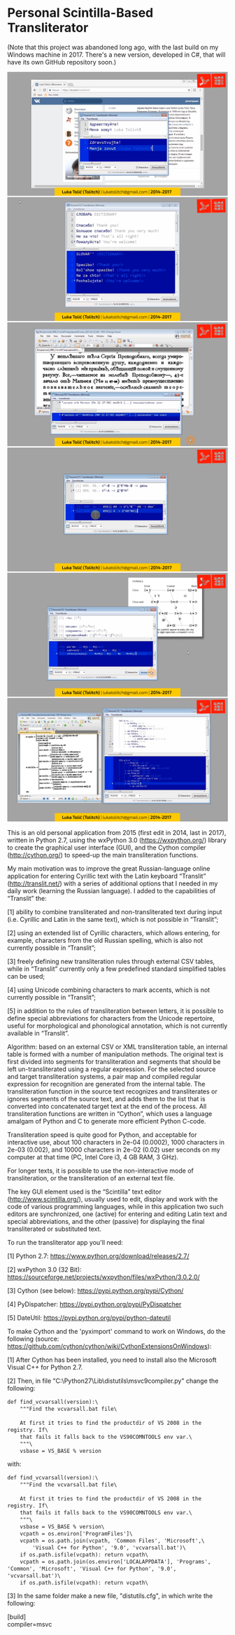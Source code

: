 # Personal Scintilla-Based Transliterator

(Note that this project was abandoned long ago, with the last build on my Windows machine in 2017. There's a new version, developed in C#, that will have its own GitHub repository soon.)

![](images/STCTransliterator_Preview_01.png)
![](images/STCTransliterator_Preview_02.png)
![](images/STCTransliterator_Preview_03.png)
![](images/STCTransliterator_Preview_04.png)
![](images/STCTransliterator_Preview_05.png)
![](images/STCTransliterator_Preview_06.png)

This is an old personal application from 2015 (first edit in 2014, last in 2017), written in Python 2.7, using the wxPython 3.0 (https://wxpython.org/) library to create the graphical user interface (GUI), and the Cython compiler (http://cython.org/) to speed-up the main transliteration functions.

My main motivation was to improve the great Russian-language online application for entering Cyrillic text with the Latin keyboard “Translit” (http://translit.net/) with a series of additional options that I needed in my daily work (learning the Russian language). I added to the capabilities of “Translit” the:

[1] ability to combine transliterated and non-transliterated text during input (i.e. Cyrillic and Latin in the same text), which is not possible in “Translit”;

[2] using an extended list of Cyrillic characters, which allows entering, for example, characters from the old Russian spelling, which is also not currently possible in “Translit”;

[3] freely defining new transliteration rules through external CSV tables, while in “Translit” currently only a few predefined standard simplified tables can be used;

[4] using Unicode combining characters to mark accents, which is not currently possible in “Translit”;

[5] in addition to the rules of transliteration between letters, it is possible to define special abbreviations for characters from the Unicode repertoire, useful for morphological and phonological annotation, which is not currently available in “Translit”.

Algorithm: based on an external CSV or XML transliteration table, an internal table is formed with a number of manipulation methods. The original text is first divided into segments for transliteration and segments that should be left un-transliterated using a regular expression. For the selected source and target transliteration systems, a pair map and compiled regular expression for recognition are generated from the internal table. The transliteration function in the source text recognizes and transliterates or ignores segments of the source text, and adds them to the list that is converted into concatenated target text at the end of the process. All transliteration functions are written in “Cython”, which uses a language amalgam of Python and C to generate more efficient Python C-code.

Transliteration speed is quite good for Python, and acceptable for interactive use, about 100 characters in 2e-04 (0.0002), 1000 characters in 2e-03 (0.002), and 10000 characters in 2e-02 (0.02) user seconds on my computer at that time (PC, Intel Core i3, 4 GB RAM, 3 GHz).

For longer texts, it is possible to use the non-interactive mode of transliteration, or the transliteration of an external text file.

The key GUI element used is the “Scintilla” text editor (http://www.scintilla.org/), usually used to edit, display and work with the code of various programming languages, while in this application two such editors are synchronized, one (active) for entering and editing Latin text and special abbreviations, and the other (passive) for displaying the final transliterated or substituted text.

To run the transliterator app you'll need:

[1] Python 2.7: https://www.python.org/download/releases/2.7/

[2] wxPython 3.0 (32 Bit): https://sourceforge.net/projects/wxpython/files/wxPython/3.0.2.0/

[3] Cython (see below): https://pypi.python.org/pypi/Cython/

[4] PyDispatcher: https://pypi.python.org/pypi/PyDispatcher

[5] DateUtil: https://pypi.python.org/pypi/python-dateutil

To make Cython and the 'pyximport' command to work on Windows, do the following (source: https://github.com/cython/cython/wiki/CythonExtensionsOnWindows):

[1] After Cython has been installed, you need to install also the Microsoft Visual C++ for Python 2.7.

[2] Then, in file "C:\Python27\Lib\distutils\msvc9compiler.py" change the following:

	def find_vcvarsall(version):\
		"""Find the vcvarsall.bat file\

		At first it tries to find the productdir of VS 2008 in the registry. If\
		that fails it falls back to the VS90COMNTOOLS env var.\
		"""\
		vsbase = VS_BASE % version

with:

	def find_vcvarsall(version):\
		"""Find the vcvarsall.bat file\

		At first it tries to find the productdir of VS 2008 in the registry. If\
		that fails it falls back to the VS90COMNTOOLS env var.\
		"""\
		vsbase = VS_BASE % version\
		vcpath = os.environ['ProgramFiles']\
		vcpath = os.path.join(vcpath, 'Common Files', 'Microsoft',\
			'Visual C++ for Python', '9.0', 'vcvarsall.bat')\
		if os.path.isfile(vcpath): return vcpath\
		vcpath = os.path.join(os.environ['LOCALAPPDATA'], 'Programs', 'Common', 'Microsoft', 'Visual C++ for Python', '9.0', 'vcvarsall.bat')\
		if os.path.isfile(vcpath): return vcpath\

[3] In the same folder make a new file, "distutils.cfg", in which write the following:

  [build]\
  compiler=msvc

